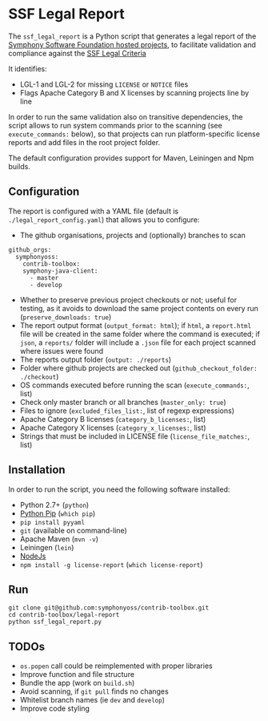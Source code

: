 # SSF Legal Report

The `ssf_legal_report` is a Python script that generates a legal report of the [Symphony Software Foundation hosted projects](github.com/symphonyoss), to facilitate validation and compliance against the [SSF Legal Criteria](https://symphonyoss.atlassian.net/wiki/display/FM/Legal+Acceptance+Criteria?src=contextnavpagetreemode)

It identifies:
- LGL-1 and LGL-2 for missing `LICENSE` or `NOTICE` files
- Flags Apache Category B and X licenses by scanning projects line by line

In order to run the same validation also on transitive dependencies, the script allows to run system commands prior to the scanning (see `execute_commands:` below), so that projects can run platform-specific license reports and add files in the root project folder.

The default configuration provides support for Maven, Leiningen and Npm builds.

## Configuration
The report is configured with a YAML file (default is `./legal_report_config.yaml`) that allows you to configure:
- The github organisations, projects and (optionally) branches to scan
```
github_orgs:
  symphonyoss:
    contrib-toolbox:
    symphony-java-client:
      - master
      - develop
```
- Whether to preserve previous project checkouts or not; useful for testing, as it avoids to download the same project contents on every run (`preserve_downloads: true`)
- The report output format (`output_format: html`); if `html`, a `report.html` file will be created in the same folder where the command is executed; if `json`, a `reports/` folder will include a `.json` file for each project scanned where issues were found
- The reports output folder (`output: ./reports`)
- Folder where github projects are checked out (`github_checkout_folder: ./checkout`)
- OS commands executed before running the scan (`execute_commands:`, list)
- Check only master branch or all branches (`master_only: true`)
- Files to ignore (`excluded_files_list:`, list of regexp expressions)
- Apache Category B licenses (`category_b_licenses:`, list)
- Apache Category X licenses (`category_x_licenses:`, list)
- Strings that must be included in LICENSE file (`license_file_matches:`, list)

## Installation
In order to run the script, you need the following software installed:
- Python 2.7+ (`python`)
- [Python Pip](https://pip.pypa.io/en/stable/) (`which pip`)
- `pip install pyyaml`
- `git` (available on command-line)
- Apache Maven (`mvn -v`)
- Leiningen (`lein`)
- [NodeJs](https://nodejs.org/en/)
- `npm install -g license-report` (`which license-report`)

## Run
```
git clone git@github.com:symphonyoss/contrib-toolbox.git
cd contrib-toolbox/legal-report
python ssf_legal_report.py
```

## TODOs
- `os.popen` call could be reimplemented with proper libraries
- Improve function and file structure
- Bundle the app (work on `build.sh`)
- Avoid scanning, if `git pull` finds no changes
- Whitelist branch names (ie `dev` and `develop`)
- Improve code styling
